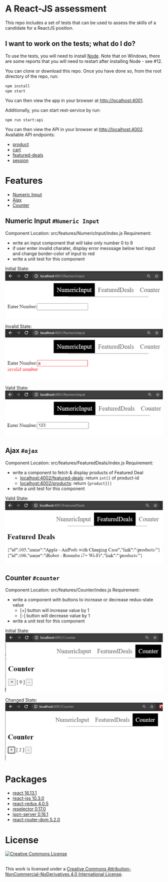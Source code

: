 # A React-JS assessment

This repo includes a set of tests that can be used to assess the skills of
a candidate for a ReactJS position.

## I want to work on the tests; what do I do?
To use the tests, you will need to install [Node](https://nodejs.org/). Note
that on Windows, there are some reports that you will need to restart
after installing Node - see #12.

You can clone or download this repo. Once you have done so, from the root
directory of the repo, run:

    npm install
    npm start

You can then view the app in your browser at
[http://localhost:4001](http://localhost:4001).

Additionally, you can start rest-service by run:

    npm run start:api
    
You can then view the API in your browser at
[http://localhost:4002](http://localhost:4002). Available API endpoints:

 * [product](http://localhost:4002/products)
 * [cart](http://localhost:4002/products)
 * [featured-deals](http://localhost:4002/products)
 * [session](http://localhost:4002/products)
 
# Features

  * [Numeric Input](#numeric-Input)
  * [Ajax](#ajax)
  * [Counter](#counter)

## Numeric Input `#Numeric Input`

Component Location: src/features/NumericInput/index.js
Requirement:

 * write an input component  that will take only number 0 to 9 
 * if user enter invalid charater, display error messsage 
 below text input and change border-color of input to red
 * write a unit test for this component

Initial State:
![Initial State](img/numeric-input-initial-state.png?raw=true "Numeric Input Initial State")

Invalid State:
![Invalid State](img/numeric-input-invalid-state.png?raw=true "Numeric Input Invalid State")

Valid State:
![Valid State](img/numeric-input-valid-state.png?raw=true "Numeric Input valid State")

## Ajax `#ajax`

Component Location: src/features/FeaturedDeals/index.js
Requirement:
 * write a component to fetch & display products of Featured Deal
   * [localhost:4002/featured-deals](localhost:4002/featured-deals): return ```int[]``` of product-id
   * [localhost:4002/products](localhost:4002/products): return ```{product}[]``` 
 * write a unit test for this component

Valid State:
![Valid State](img/featured-deal-valid-state.png?raw=true "Numeric Input valid State")

## Counter `#counter`

Component Location: src/features/Counter/index.js
Requirement: 
 * write a component with buttons to increase or decrease redux-state value
   * [+] button will increase value by 1 
   * [-] button will decrease value by 1
 * write a unit test for this component

Initial State:
![Inital State](img/counter-initial-state.png?raw=true "Numeric Input valid State")

Changed State:
![Changed State](img/counter-changed-state.png?raw=true "Numeric Input valid State")

# Packages

 * [react 16.13.1](https://reactjs.org/)
 * [react-jss 10.3.0](https://cssinjs.org/react-jss?v=v10.3.0)
 * [react-redux 4.0.5](https://react-redux.js.org/)
 * [reselector 0.17.0](https://github.com/reduxjs/reselect)
 * [json-server 0.16.1](https://github.com/typicode/json-server)
 * [react-router-dom 5.2.0](https://reactrouter.com/web/guides/quick-start)

# License

<a rel="license" href="http://creativecommons.org/licenses/by-nc-nd/4.0/">
<img alt="Creative Commons License" style="border-width:0" 
src="https://i.creativecommons.org/l/by-nc-nd/4.0/88x31.png" /></a>

<br/>This work is licensed under a <a rel="license" href="http://creativecommons.org/licenses/by-nc-nd/4.0/">
Creative Commons Attribution-NonCommercial-NoDerivatives 4.0 International License</a>.